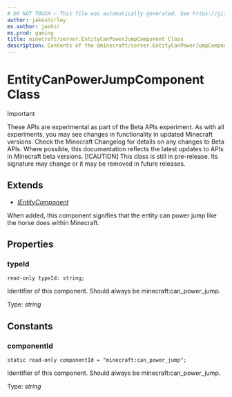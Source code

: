 ```yaml
---
# DO NOT TOUCH — This file was automatically generated. See https://github.com/mojang/minecraftapidocsgenerator to modify descriptions, examples, etc.
author: jakeshirley
ms.author: jashir
ms.prod: gaming
title: minecraft/server.EntityCanPowerJumpComponent Class
description: Contents of the @minecraft/server.EntityCanPowerJumpComponent class.
---
```

# EntityCanPowerJumpComponent Class
>[!IMPORTANT]
>These APIs are experimental as part of the Beta APIs experiment. As with all experiments, you may see changes in functionality in updated Minecraft versions. Check the Minecraft Changelog for details on any changes to Beta APIs. Where possible, this documentation reflects the latest updates to APIs in Minecraft beta versions.
> [!CAUTION]
> This class is still in pre-release.  Its signature may change or it may be removed in future releases.

## Extends
- [*IEntityComponent*](IEntityComponent.md)

When added, this component signifies that the entity can power jump like the horse does within Minecraft.

## Properties

### **typeId**
`read-only typeId: string;`

Identifier of this component. Should always be minecraft:can_power_jump.

Type: *string*

## Constants

### **componentId**
`static read-only componentId = "minecraft:can_power_jump";`

Identifier of this component. Should always be minecraft:can_power_jump.

Type: *string*
